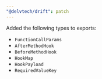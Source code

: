 ```yaml
---
"@delvtech/drift": patch
---
```


Added the following types to exports:
- `FunctionCallParams`
- `AfterMethodHook`
- `BeforeMethodHook`
- `HookMap`
- `HookPayload`
- `RequiredValueKey`
